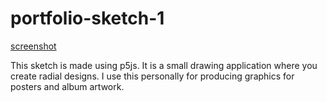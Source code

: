 # portfolio-sketch-1

[screenshot](screenshot.png)

This sketch is made using p5js. It is a small drawing application where you create radial designs. I use this personally for producing graphics for posters and album artwork.
